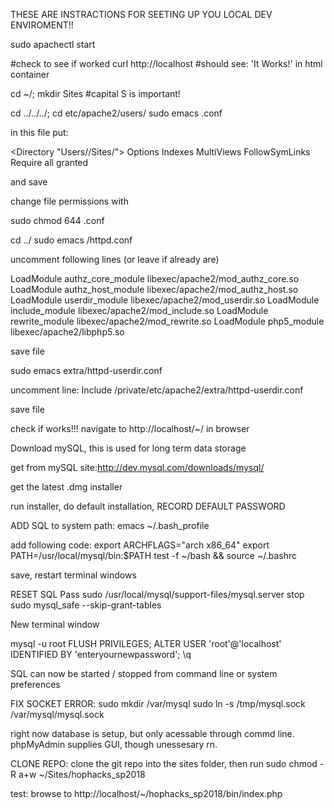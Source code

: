 THESE ARE INSTRACTIONS FOR SEETING UP YOU LOCAL DEV ENVIROMENT!!


sudo apachectl start

#check to see if worked
curl http://localhost
#should see: 'It Works!' in html container

cd ~/; mkdir Sites #capital S is important!

cd ../../../; cd etc/apache2/users/
sudo emacs <yourUserName>.conf

in this file put:

<Directory "Users/<yourUserName>/Sites/">
Options Indexes MultiViews FollowSymLinks
Require all granted
</Directory>

and save

change file permissions with

sudo chmod 644 <yourUsername>.conf

cd ../
sudo emacs /httpd.conf

uncomment following lines (or leave if already are)

LoadModule authz_core_module libexec/apache2/mod_authz_core.so
LoadModule authz_host_module libexec/apache2/mod_authz_host.so
LoadModule userdir_module libexec/apache2/mod_userdir.so
LoadModule include_module libexec/apache2/mod_include.so
LoadModule rewrite_module libexec/apache2/mod_rewrite.so
LoadModule php5_module libexec/apache2/libphp5.so

save file

sudo emacs extra/httpd-userdir.conf

uncomment line:
Include /private/etc/apache2/extra/httpd-userdir.conf

save file

check if works!!! navigate to http://localhost/~<username>/ in browser


Download mySQL, this is used for long term data storage

get from mySQL site:http://dev.mysql.com/downloads/mysql/

get the latest .dmg installer

run installer, do default installation, RECORD DEFAULT PASSWORD

ADD SQL to system path:
emacs ~/.bash_profile

add following code:
export ARCHFLAGS="arch x86_64"
export PATH=/usr/local/mysql/bin:$PATH
test -f ~/bash && source ~/.bashrc

save, restart terminal windows

RESET SQL Pass
sudo /usr/local/mysql/support-files/mysql.server stop
sudo mysql_safe --skip-grant-tables

New terminal window

mysql -u root
FLUSH PRIVILEGES;
ALTER USER 'root'@'localhost' IDENTIFIED BY 'enteryournewpassword';
\q

SQL can now be started / stopped from command line or system preferences

FIX SOCKET ERROR:
sudo mkdir /var/mysql
sudo ln -s /tmp/mysql.sock /var/mysql/mysql.sock

right now database is setup, but only acessable through commd line. phpMyAdmin supplies GUI, though unessesary rn.

CLONE REPO:
clone the git repo into the sites folder, then run
sudo chmod -R a+w ~/Sites/hophacks_sp2018

test:
browse to http://localhost/~<username>/hophacks_sp2018/bin/index.php
